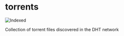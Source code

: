 torrents 
========
![Indexed](https://img.shields.io/badge/indexed-67708-blue)

Collection of torrent files discovered in the DHT network
